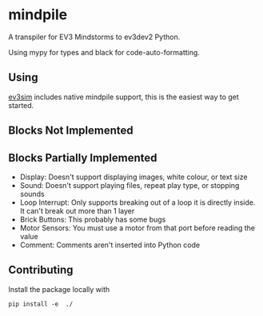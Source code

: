 # mindpile

A transpiler for EV3 Mindstorms to ev3dev2 Python.

Using mypy for types and black for code-auto-formatting.

## Using

[ev3sim](https://github.com/MelbourneHighSchoolRobotics/ev3sim) includes native mindpile support, this is the easiest way to get started.

## Blocks Not Implemented


## Blocks Partially Implemented

- Display: Doesn't support displaying images, white colour, or text size
- Sound: Doesn't support playing files, repeat play type, or stopping sounds
- Loop Interrupt: Only supports breaking out of a loop it is directly inside. It can't break out more than 1 layer
- Brick Buttons: This probably has some bugs
- Motor Sensors: You must use a motor from that port before reading the value
- Comment: Comments aren't inserted into Python code

## Contributing

Install the package locally with 

    pip install -e  ./
